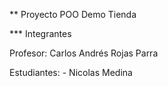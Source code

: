** Proyecto POO Demo Tienda

*** Integrantes

Profesor: Carlos Andrés Rojas Parra

Estudiantes: 
    - Nicolas Medina
